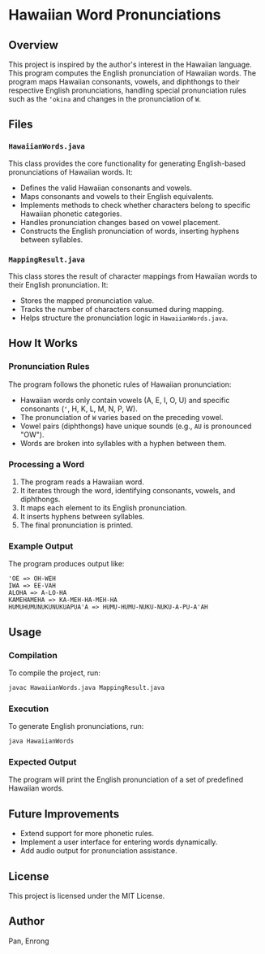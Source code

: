 # Hawaiian Word Pronunciations

## Overview
This project is inspired by the author's interest in the Hawaiian language. This program computes the English pronunciation of Hawaiian words. The program maps Hawaiian consonants, vowels, and diphthongs to their respective English pronunciations, handling special pronunciation rules such as the `ʻokina` and changes in the pronunciation of `W`.

## Files

### `HawaiianWords.java`
This class provides the core functionality for generating English-based pronunciations of Hawaiian words. It:
- Defines the valid Hawaiian consonants and vowels.
- Maps consonants and vowels to their English equivalents.
- Implements methods to check whether characters belong to specific Hawaiian phonetic categories.
- Handles pronunciation changes based on vowel placement.
- Constructs the English pronunciation of words, inserting hyphens between syllables.

### `MappingResult.java`
This class stores the result of character mappings from Hawaiian words to their English pronunciation. It:
- Stores the mapped pronunciation value.
- Tracks the number of characters consumed during mapping.
- Helps structure the pronunciation logic in `HawaiianWords.java`.

## How It Works

### Pronunciation Rules
The program follows the phonetic rules of Hawaiian pronunciation:
- Hawaiian words only contain vowels (A, E, I, O, U) and specific consonants (`ʻ`, H, K, L, M, N, P, W).
- The pronunciation of `W` varies based on the preceding vowel.
- Vowel pairs (diphthongs) have unique sounds (e.g., `AU` is pronounced "OW").
- Words are broken into syllables with a hyphen between them.

### Processing a Word
1. The program reads a Hawaiian word.
2. It iterates through the word, identifying consonants, vowels, and diphthongs.
3. It maps each element to its English pronunciation.
4. It inserts hyphens between syllables.
5. The final pronunciation is printed.

### Example Output
The program produces output like:
```
'OE => OH-WEH
IWA => EE-VAH
ALOHA => A-LO-HA
KAMEHAMEHA => KA-MEH-HA-MEH-HA
HUMUHUMUNUKUNUKUAPUA'A => HUMU-HUMU-NUKU-NUKU-A-PU-A'AH
```

## Usage

### Compilation
To compile the project, run:
```sh
javac HawaiianWords.java MappingResult.java
```

### Execution
To generate English pronunciations, run:
```sh
java HawaiianWords
```

### Expected Output
The program will print the English pronunciation of a set of predefined Hawaiian words.

## Future Improvements
- Extend support for more phonetic rules.
- Implement a user interface for entering words dynamically.
- Add audio output for pronunciation assistance.

## License
This project is licensed under the MIT License.

## Author
Pan, Enrong